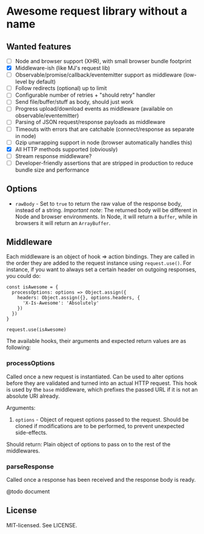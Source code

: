 # Awesome request library without a name

## Wanted features

* [ ] Node and browser support (XHR), with small browser bundle footprint
* [x] Middleware-ish (like MJ's request lib)
* [ ] Observable/promise/callback/eventemitter support as middleware (low-level by default)
* [ ] Follow redirects (optional) up to limit
* [ ] Configurable number of retries + "should retry" handler
* [ ] Send file/buffer/stuff as body, should just work
* [ ] Progress upload/download events as middleware (available on observable/eventemitter)
* [ ] Parsing of JSON request/response payloads as middleware
* [ ] Timeouts with errors that are catchable (connect/response as separate in node)
* [ ] Gzip unwrapping support in node (browser automatically handles this)
* [x] All HTTP methods supported (obviously)
* [ ] Stream response middleware?
* [ ] Developer-friendly assertions that are stripped in production to reduce bundle size and performance

## Options

* `rawBody` - Set to `true` to return the raw value of the response body, instead of a string. *Important note*: The returned body will be different in Node and browser environments. In Node, it will return a `Buffer`, while in browsers it will return an `ArrayBuffer`.

## Middleware

Each middleware is an object of hook => action bindings. They are called in the order they are added to the request instance using `request.use()`. For instance, if you want to always set a certain header on outgoing responses, you could do:

```
const isAwesome = {
  processOptions: options => Object.assign({
    headers: Object.assign({}, options.headers, {
      'X-Is-Awesome': 'Absolutely'
    })
  })
}

request.use(isAwesome)
```

The available hooks, their arguments and expected return values are as following:

### processOptions

Called once a new request is instantiated. Can be used to alter options before they are validated and turned into an actual HTTP request. This hook is used by the `base` middleware, which prefixes the passed URL if it is not an absolute URI already.

Arguments:

1. `options` - Object of request options passed to the request. Should be cloned if modifications are to be performed, to prevent unexpected side-effects.

Should return: Plain object of options to pass on to the rest of the middlewares.

### parseResponse

Called once a response has been received and the response body is ready.

@todo document

## License

MIT-licensed. See LICENSE.
